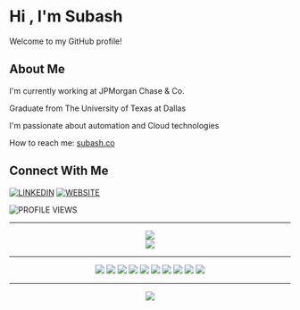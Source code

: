 # Hi , I'm Subash

Welcome to my GitHub profile!

## About Me
I'm currently working at JPMorgan Chase & Co.

Graduate from The University of Texas at Dallas

I'm passionate about automation and Cloud technologies

How to reach me: [subash.co](https://subash.co)

## Connect With Me
[![LINKEDIN](https://img.shields.io/badge/-LINKEDIN-0077B5?style=for-the-badge&logo=linkedin&logoColor=white)](https://www.linkedin.com/in/subashchandra2023/)
[![WEBSITE](https://img.shields.io/badge/-WEBSITE-000000?style=for-the-badge&logo=About.me&logoColor=white)](https://subash.co)

![PROFILE VIEWS](https://img.shields.io/badge/Profile%20Views-5-brightgreen?style=for-the-badge)

---
<div align="center">
  <img src="https://github-readme-streak-stats.herokuapp.com/?user=subashc2023&theme=github-dark&hide_border=true" />
</div>

<div align="center">
  <img src="https://github-readme-activity-graph.vercel.app/graph?username=subashc2023&custom_title=Subash%20Chandra's%20Contribution%20Graph&theme=github-dark&hide_border=true&area=true&hide_title=true&days=30" />
</div>

---
<p align="center">
<img src="https://img.shields.io/badge/-PYTHON-3776AB?style=for-the-badge&logo=python&logoColor=white" />
<img src="https://img.shields.io/badge/-JAVA-ED8B00?style=for-the-badge&logo=openjdk&logoColor=white" />
<img src="https://img.shields.io/badge/-AWS-232F3E?style=for-the-badge&logo=amazon-aws&logoColor=white" />
<img src="https://img.shields.io/badge/-DOCKER-2496ED?style=for-the-badge&logo=docker&logoColor=white" />
<img src="https://img.shields.io/badge/-LINUX-FCC624?style=for-the-badge&logo=linux&logoColor=black" />
<img src="https://img.shields.io/badge/-KUBERNETES-326CE5?style=for-the-badge&logo=kubernetes&logoColor=white" />
<img src="https://img.shields.io/badge/-APACHE-D22128?style=for-the-badge&logo=Apache&logoColor=white" />
<img src="https://img.shields.io/badge/-REACT-20232A?style=for-the-badge&logo=react&logoColor=61DAFB" />
<img src="https://img.shields.io/badge/-GIT-F05032?style=for-the-badge&logo=git&logoColor=white" />
<img src="https://img.shields.io/badge/-JENKINS-D24939?style=for-the-badge&logo=Jenkins&logoColor=white" />
</p> 

---
<div align="center">
  <img src="https://quotes-github-readme.vercel.app/api?type=horizontal&theme=dark" />
</div>

